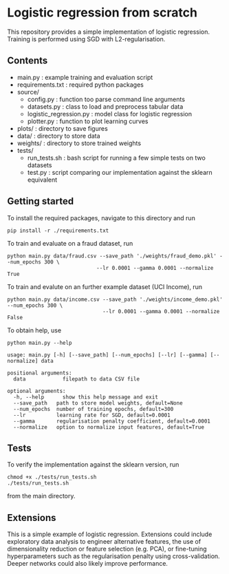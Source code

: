 # Logistic regression from scratch

This repository provides a simple implementation of logistic regression. 
Training is performed using SGD with L2-regularisation.

## Contents

- main.py : example training and evaluation script
- requirements.txt : required python packages
- source/
  * config.py : function too parse command line arguments
  * datasets.py : class to load and preprocess tabular data
  * logistic_regression.py : model class for logistic regression
  * plotter.py : function to plot learning curves
- plots/ : directory to save figures
- data/ : directory to store data
- weights/ : directory to store trained weights
- tests/
  * run_tests.sh : bash script for running a few simple tests on two datasets
  * test.py : script comparing our implementation against the sklearn equivalent

## Getting started

To install the required packages, navigate to this directory and run
```
pip install -r ./requirements.txt
```

To train and evaluate on a fraud dataset, run

```
python main.py data/fraud.csv --save_path './weights/fraud_demo.pkl' --num_epochs 300 \
                             --lr 0.0001 --gamma 0.0001 --normalize True
```

To train and evalute on an further example dataset (UCI Income), run

```
python main.py data/income.csv --save_path './weights/income_demo.pkl' --num_epochs 300 \
                               --lr 0.0001 --gamma 0.0001 --normalize False
```

To obtain help, use

```
python main.py --help
```
```
usage: main.py [-h] [--save_path] [--num_epochs] [--lr] [--gamma] [--normalize] data

positional arguments:
  data            filepath to data CSV file

optional arguments:
  -h, --help      show this help message and exit
  --save_path   path to store model weights, default=None
  --num_epochs  number of training epochs, default=300
  --lr          learning rate for SGD, default=0.0001
  --gamma       regularisation penalty coefficient, default=0.0001
  --normalize   option to normalize input features, default=True
```

## Tests

To verify the implementation against the sklearn version, run

```
chmod +x ./tests/run_tests.sh
./tests/run_tests.sh
```

from the main directory.

## Extensions

This is a simple example of logistic regression. Extensions could include exploratory data analysis to engineer alternative
features, the use of dimensionality reduction or feature selection (e.g. PCA), or fine-tuning hyperparameters such as the 
regularisation penalty using cross-validation. Deeper networks could also likely improve performance.
